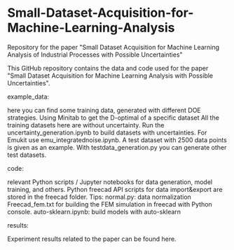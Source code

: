 # Small-Dataset-Acquisition-for-Machine-Learning-Analysis
Repository for the paper "Small Dataset Acquisition for Machine Learning Analysis of Industrial Processes with Possible Uncertainties"

This GitHub repository contains the data and code used for the paper "Small Dataset Acquisition for Machine Learning Analysis with Possible Uncertainties".

example_data:

here you can find some training data, generated with different DOE strategies. Using Minitab to get the D-optimal of a specific dataset
All the training datasets here are without uncertainty. Run the uncertainty_generation.ipynb to build datasets with uncertainties. For Emukit use emu_integratednoise.ipynb.
A test dataset with 2500 data points is given as an example. With testdata_generation.py you can generate other test datasets.


code:

relevant Python scripts / Jupyter notebooks for data generation, model training, and others.
Python freecad API scripts for data import&export are stored in the freecad folder.
Tips:
normal.py: data normalization 
Freecad_fem.txt for building the FEM simulation in freecad with Python console.
auto-sklearn.ipynb: build models with auto-sklearn

results:

Experiment results related to the paper can be found here.
